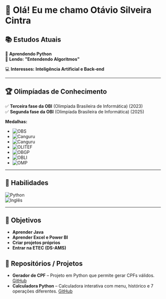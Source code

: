 


# 👋 Olá! Eu me chamo Otávio Silveira Cintra

## 📚 Estudos Atuais

🐍 **Aprendendo Python**  
📖 **Lendo:** **"Entendendo Algoritmos"**

💻 **Interesses:** **Inteligência Artificial e Back-end**

---

## 🏆 Olimpíadas de Conhecimento

✅ **Terceira fase da OBI** (Olimpíada Brasileira de Informática) (2023)  
✅ **Segunda fase da OBI** (Olimpíada Brasileira de Informática) (2025)

**Medalhas:**
- ![OBS](https://img.shields.io/badge/OBS-Ouro-yellow?logo=mathworks&logoColor=white)  
- ![Canguru](https://img.shields.io/badge/Canguru-Prata-lightgrey?logo=mathworks&logoColor=white)  
- ![Canguru](https://img.shields.io/badge/Canguru-2xBronze-orange?logo=mathworks&logoColor=white)  
- ![OLITEF](https://img.shields.io/badge/OLITEF-Bronze-orange?logo=mathworks&logoColor=white)  
- ![OBGP](https://img.shields.io/badge/OBGP-Bronze-orange?logo=mathworks&logoColor=white)  
- ![OBLI](https://img.shields.io/badge/OBLI-Honra_ao_Mérito-blue?logo=mathworks&logoColor=white)  
- ![OMP](https://img.shields.io/badge/OMP-Honra_ao_Mérito-blue?logo=mathworks&logoColor=white)  

---

## 🧠 Habilidades

![Python](https://img.shields.io/badge/Python-Intermediário-blue?logo=python&logoColor=white)  
![Inglês](https://img.shields.io/badge/Inglês-Intermediário-blue?logo=google&logoColor=white)

---

## 🎯 Objetivos

- **Aprender Java**  
- **Aprender Excel e Power BI**  
- **Criar projetos próprios**  
- **Entrar na ETEC (DS-AMS)**

## 📂 Repositórios / Projetos

- **Gerador de CPF** – Projeto em Python que permite gerar CPFs válidos. [GitHub](https://github.com/otavioscintra/gerador-de-cpf-python)  
- **Calculadora Python** – Calculadora interativa com menu, histórico e 7 operações diferentes. [GitHub](https://github.com/otavioscintra/calculadora-python)

